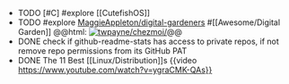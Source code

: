- TODO [#C] #explore [[CutefishOS]]
- TODO #explore [MaggieAppleton/digital-gardeners](https://github.com/MaggieAppleton/digital-gardeners) #[[Awesome/Digital Garden]]
  @@html: <a href="https://github.com/MaggieAppleton/digital-gardeners"><img src="https://github-readme-stats-astronomer.vercel.app/api/pin/?username=MaggieAppleton&repo=digital-gardeners&theme=tokyonight" alt="twpayne/chezmoi/"/></a>@@
- DONE check if github-readme-stats has access to private repos, if not remove repo permissions from its GitHub PAT
- DONE The 11 Best [[Linux/Distribution]]s
  {{video https://www.youtube.com/watch?v=ygraCMK-QAs}}